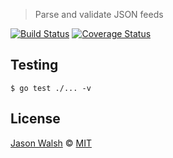 > Parse and validate JSON feeds

[![Build Status](https://img.shields.io/travis/rightlag/jsonfeed.svg?style=flat-square)](https://travis-ci.org/rightlag/jsonfeed) [![Coverage Status](https://img.shields.io/coveralls/rightlag/jsonfeed.svg?style=flat-square)](https://coveralls.io/github/rightlag/jsonfeed)

## Testing

	$ go test ./... -v

## License

[Jason Walsh](https://twitter.com/rightlag) &copy; [MIT](LICENSE)
